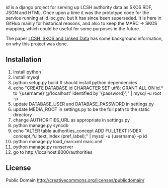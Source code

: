 id is a django project for serving up LCSH authority data as SKOS RDF, JSON
and HTML. Once upon a time it was the prototype code for the service running
at id.loc.gov, but it has since been superseded. It is here in GitHub mainly 
for historical reasons, and also to keep the MARC -> SKOS mapping, which could
be useful for some purposes in the future.

The paper [LCSH, SKOS and Linked Data](http://arxiv.org/abs/0805.2855) has some
background information, on why this project was done.

## Installation

1. install python
1. install mysql
1. python setup.py build # should install python dependencies
1. echo "CREATE DATABASE id CHARACTER SET utf8; GRANT ALL ON id.* to '{username}'@'localhost' identified by '{password}';" | mysql -u root -p
1. update DATABASE_USER and DATABASE_PASSWORD in settings.py
1. update MEDIA_ROOT in settings.py to be the full path to the static directory
1. change AUTHORITIES_URL as appropriate in settings.py 
1. python manage.py syncdb
1. echo "ALTER table authorities_concept ADD FULLTEXT INDEX concept_fulltext_index (pref_label);" | mysql -u {username} -p id
1. python manage.py load_marcxml marc.xml
1. python manage.py runserver
1. go to http://localhost:8000/authorities

## License

Public Domain <http://creativecommons.org/licenses/publicdomain/>
